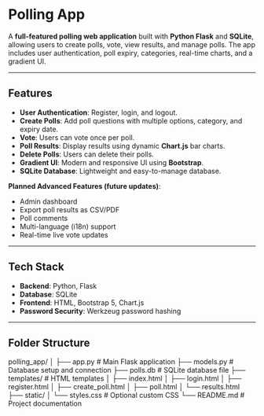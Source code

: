 # Polling App

A **full-featured polling web application** built with **Python Flask** and **SQLite**, allowing users to create polls, vote, view results, and manage polls. The app includes user authentication, poll expiry, categories, real-time charts, and a gradient UI.

---

## Features

- **User Authentication**: Register, login, and logout.
- **Create Polls**: Add poll questions with multiple options, category, and expiry date.
- **Vote**: Users can vote once per poll.
- **Poll Results**: Display results using dynamic **Chart.js** bar charts.
- **Delete Polls**: Users can delete their polls.
- **Gradient UI**: Modern and responsive UI using **Bootstrap**.
- **SQLite Database**: Lightweight and easy-to-manage database.

**Planned Advanced Features (future updates)**:

- Admin dashboard
- Export poll results as CSV/PDF
- Poll comments
- Multi-language (i18n) support
- Real-time live vote updates

---

## Tech Stack

- **Backend**: Python, Flask
- **Database**: SQLite
- **Frontend**: HTML, Bootstrap 5, Chart.js
- **Password Security**: Werkzeug password hashing

---

## Folder Structure
polling_app/
│
├── app.py # Main Flask application
├── models.py # Database setup and connection
├── polls.db # SQLite database file
├── templates/ # HTML templates
│ ├── index.html
│ ├── login.html
│ ├── register.html
│ ├── create_poll.html
│ ├── poll.html
│ └── results.html
├── static/
│ └── styles.css # Optional custom CSS
└── README.md # Project documentation

